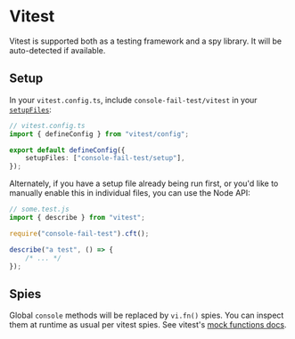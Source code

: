 # Vitest

Vitest is supported both as a testing framework and a spy library.
It will be auto-detected if available.

## Setup

In your `vitest.config.ts`, include `console-fail-test/vitest` in your [`setupFiles`](https://vitest.dev/config/#setupfiles):

```ts
// vitest.config.ts
import { defineConfig } from "vitest/config";

export default defineConfig({
	setupFiles: ["console-fail-test/setup"],
});
```

Alternately, if you have a setup file already being run first, or you'd like to manually enable this in individual files, you can use the Node API:

```ts
// some.test.js
import { describe } from "vitest";

require("console-fail-test").cft();

describe("a test", () => {
	/* ... */
});
```

## Spies

Global `console` methods will be replaced by `vi.fn()` spies.
You can inspect them at runtime as usual per vitest spies.
See vitest's [mock functions docs](https://vitest.dev/guide/mocking.html#functions).
